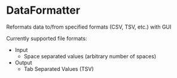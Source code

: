 # DataFormatter
Reformats data to/from specified formats (CSV, TSV, etc.) with GUI

Currently supported file formats:
- Input
  - Space separated values (arbitrary number of spaces)
- Output
  - Tab Separated Values (TSV)